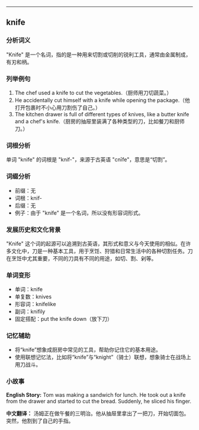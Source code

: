 
---------------
## knife
### 分析词义
"Knife" 是一个名词，指的是一种用来切割或切削的锐利工具，通常由金属制成，有刃和柄。

### 列举例句
1. The chef used a knife to cut the vegetables.（厨师用刀切蔬菜。）
2. He accidentally cut himself with a knife while opening the package.（他打开包裹时不小心用刀割伤了自己。）
3. The kitchen drawer is full of different types of knives, like a butter knife and a chef's knife.（厨房的抽屉里装满了各种类型的刀，比如餐刀和厨师刀。）

### 词根分析
单词 "knife" 的词根是 "knif-"，来源于古英语 "cnīfe"，意思是“切割”。

### 词缀分析
- 前缀：无
- 词根：knif-
- 后缀：无
- 例子：由于 "knife" 是一个名词，所以没有形容词形式。

### 发展历史和文化背景
"Knife" 这个词的起源可以追溯到古英语，其形式和意义与今天使用的相似。在许多文化中，刀是一种基本工具，用于烹饪、狩猎和日常生活中的各种切割任务。刀在烹饪中尤其重要，不同的刀具有不同的用途，如切、割、剁等。

### 单词变形
- 单词：knife
- 单复数：knives
- 形容词：knifelike
- 副词：knifily
- 固定搭配：put the knife down（放下刀）

### 记忆辅助
- 将“knife”想象成厨房中常见的工具，帮助你记住它的基本用途。
- 使用联想记忆法，比如将“knife”与“knight”（骑士）联想，想象骑士在战场上用刀战斗。

### 小故事
**English Story:**
Tom was making a sandwich for lunch. He took out a knife from the drawer and started to cut the bread. Suddenly, he sliced his finger.

**中文翻译：**
汤姆正在做午餐的三明治。他从抽屉里拿出了一把刀，开始切面包。突然，他割到了自己的手指。

